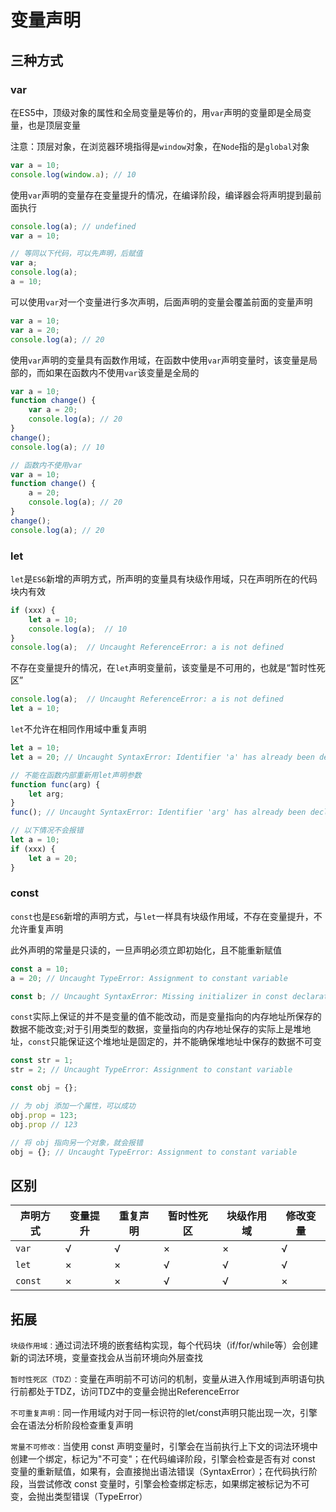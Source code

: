 # 变量声明

## 三种方式

### var

在ES5中，顶级对象的属性和全局变量是等价的，用`var`声明的变量即是全局变量，也是顶层变量

注意：顶层对象，在浏览器环境指得是`window`对象，在`Node`指的是`global`对象

``` javascript
var a = 10;
console.log(window.a); // 10
```

使用`var`声明的变量存在变量提升的情况，在编译阶段，编译器会将声明提到最前面执行

``` javascript
console.log(a); // undefined
var a = 10;

// 等同以下代码，可以先声明，后赋值
var a;
console.log(a);
a = 10;
```

可以使用`var`对一个变量进行多次声明，后面声明的变量会覆盖前面的变量声明

``` javascript
var a = 10;
var a = 20;
console.log(a); // 20
```

使用`var`声明的变量具有函数作用域，在函数中使用`var`声明变量时，该变量是局部的，而如果在函数内不使用`var`该变量是全局的

``` javascript
var a = 10;
function change() {
    var a = 20;
    console.log(a); // 20
}
change();
console.log(a); // 10

// 函数内不使用var
var a = 10;
function change() {
    a = 20;
    console.log(a); // 20
}
change();
console.log(a); // 20
```

### let

`let`是`ES6`新增的声明方式，所声明的变量具有块级作用域，只在声明所在的代码块内有效

``` javascript
if (xxx) {
    let a = 10;
    console.log(a);  // 10
}
console.log(a);  // Uncaught ReferenceError: a is not defined
```

不存在变量提升的情况，在`let`声明变量前，该变量是不可用的，也就是“暂时性死区”

``` javascript
console.log(a);  // Uncaught ReferenceError: a is not defined
let a = 10;
```

`let`不允许在相同作用域中重复声明

``` javascript
let a = 10;
let a = 20; // Uncaught SyntaxError: Identifier 'a' has already been declared

// 不能在函数内部重新用let声明参数
function func(arg) {
    let arg;
}
func(); // Uncaught SyntaxError: Identifier 'arg' has already been declared

// 以下情况不会报错
let a = 10;
if (xxx) {
    let a = 20;
}
```

### const

`const`也是`ES6`新增的声明方式，与`let`一样具有块级作用域，不存在变量提升，不允许重复声明

此外声明的常量是只读的，一旦声明必须立即初始化，且不能重新赋值

``` javascript
const a = 10;
a = 20; // Uncaught TypeError: Assignment to constant variable

const b; // Uncaught SyntaxError: Missing initializer in const declaration
```

`const`实际上保证的并不是变量的值不能改动，而是变量指向的内存地址所保存的数据不能改变;对于引用类型的数据，变量指向的内存地址保存的实际上是堆地址，`const`只能保证这个堆地址是固定的，并不能确保堆地址中保存的数据不可变

``` javascript
const str = 1;
str = 2; // Uncaught TypeError: Assignment to constant variable

const obj = {};

// 为 obj 添加一个属性，可以成功
obj.prop = 123;
obj.prop // 123

// 将 obj 指向另一个对象，就会报错
obj = {}; // Uncaught TypeError: Assignment to constant variable
```

## 区别

| 声明方式 | 变量提升 | 重复声明 | 暂时性死区 | 块级作用域 | 修改变量 |
| ---- | ---- | ---- | ---- | ---- | ---- |
| `var` | √ | √ | × | × | √ |
| `let` | × | × | √ | √ | √ |
| `const` | × | × | √ | √ | × |

## 拓展

`块级作用域：`通过词法环境的嵌套结构实现，每个代码块（if/for/while等）会创建新的词法环境，变量查找会从当前环境向外层查找

`暂时性死区（TDZ）：`变量在声明前不可访问的机制，变量从进入作用域到声明语句执行前都处于TDZ，访问TDZ中的变量会抛出ReferenceError

`不可重复声明：`同一作用域内对于同一标识符的let/const声明只能出现一次，引擎会在语法分析阶段检查重复声明

`常量不可修改：`当使用 const 声明变量时，引擎会在当前执行上下文的词法环境中创建一个绑定，标记为"不可变"；在代码编译阶段，引擎会检查是否有对 const 变量的重新赋值，如果有，会直接抛出语法错误（SyntaxError）；在代码执行阶段，当尝试修改 const 变量时，引擎会检查绑定标志，如果绑定被标记为不可变，会抛出类型错误（TypeError）